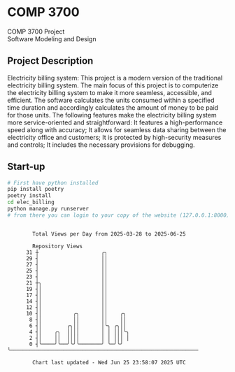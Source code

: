 # COMP 3700
COMP 3700 Project  
Software Modeling and Design
## Project Description
Electricity billing system: This project is a modern version of the traditional electricity billing system. The main focus of this project is to computerize the electricity billing system to make it more seamless, accessible, and efficient. The software calculates the units consumed within a specified time duration and accordingly calculates the amount of money to be paid for those units. The following features make the electricity billing system more service-oriented and straightforward: It features a high-performance speed along with accuracy; It allows for seamless data sharing between the electricity office and customers; It is protected by high-security measures and controls; It includes the necessary provisions for debugging.

## Start-up
```bash
# First have python installed
pip install poetry
poetry install
cd elec_billing
python manage.py runserver
# from there you can login to your copy of the website (127.0.0.1:8000), default creds are admin/admin
```

```

        Total Views per Day from 2025-03-28 to 2025-06-25

        Repository Views
      31 ┼                    ╭╮
      29 ┤                    ││
      27 ┤                    ││
      25 ┤                    ││
      23 ┤                    ││
      21 ┼╮                   ││
      19 ┤│                   ││
      17 ┤│                   ││
      14 ┤│                   ││
      12 ┤│                   ││
      10 ┤│          ╭╮       ││    ╭╮
       8 ┤│          ││       ││    ││
       6 ┤│        ╭╮││       │╰╮ ╭╮││
       4 ┤│    ╭╮  ││││       │ │ │││╰╮
       2 ┤│    ││  ││││       │ │ │││ │
       0 ┤╰────╯╰──╯╰╯╰───────╯ ╰─╯╰╯ ╰────────────────────────────────────────────────────────────

        Chart last updated - Wed Jun 25 23:58:07 2025 UTC
        
```
